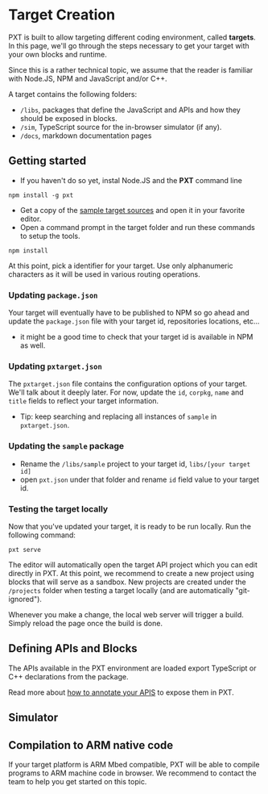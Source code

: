 # Target Creation

PXT is built to allow targeting different coding environment, called **targets**. 
In this page, we'll go through the steps necessary to get your target with your own blocks and runtime.

Since this is a rather technical topic, we assume that the reader is familiar with Node.JS, NPM
and JavaScript and/or C++.

A target contains the following folders:

* ``/libs``, packages that define the JavaScript and APIs and how they should be exposed in blocks.
* ``/sim``, TypeScript source for the in-browser simulator (if any).
* ``/docs``, markdown documentation pages

## Getting started

* If you haven't do so yet, instal Node.JS and the **PXT** command line

```
npm install -g pxt
```

* Get a copy of the [sample target sources](https://github.com/microsoft/pxt-sample) and open it in your favorite editor.
* Open a command prompt in the target folder and run these commands to setup the tools.

```
npm install
```

At this point, pick a identifier for your target. Use only alphanumeric characters as it will be used in various routing operations.

### Updating ``package.json``

Your target will eventually have to be published to NPM so go ahead and update the ``package.json`` file with your target id, repositories locations,
etc...
* it might be a good time to check that your target id is available in NPM as well.

### Updating ``pxtarget.json``

The ``pxtarget.json`` file contains the configuration options of your target. We'll talk about it deeply later. For now, update
the ``id``, ``corpkg``, ``name`` and ``title`` fields to reflect your target information.

* Tip: keep searching and replacing all instances of ``sample`` in `pxtarget.json`.

### Updating the ``sample`` package

* Rename the ``/libs/sample`` project to your target id, ``libs/[your target id]``
* open ``pxt.json`` under that folder and rename ``id`` field value to your target id.

### Testing the target locally

Now that you've updated your target, it is ready to be run locally. Run the following command:

```
pxt serve
```

The editor will automatically open the target API project which you can edit directly in PXT. 
At this point, we recommend to create a new project using blocks that will serve as a sandbox. 
New projects are created under the ``/projects`` folder when testing a target locally (and are automatically "git-ignored").

Whenever you make a change, the local web server will trigger a build. Simply reload the page once the build is done.

## Defining APIs and Blocks

The APIs available in the PXT environment are loaded export TypeScript or C++ declarations from the package.

Read more about [how to annotate your APIS](/defining-blocks)
to expose them in PXT.

## Simulator



## Compilation to ARM native code

If your target platform is ARM Mbed compatible, PXT will be able to compile programs to ARM machine code in browser.
We recommend to contact the team to help you get started on this topic.
